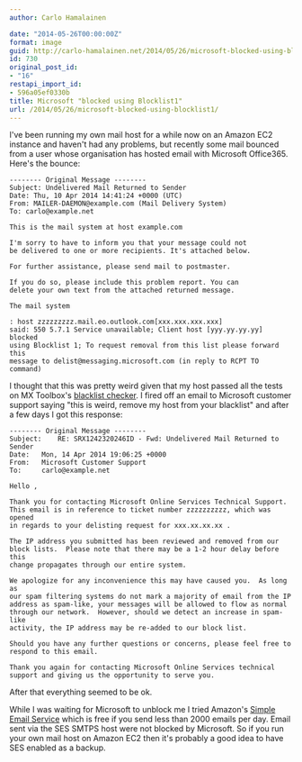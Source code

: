 ```yaml
---
author: Carlo Hamalainen

date: "2014-05-26T00:00:00Z"
format: image
guid: http://carlo-hamalainen.net/2014/05/26/microsoft-blocked-using-blocklist1/
id: 730
original_post_id:
- "16"
restapi_import_id:
- 596a05ef0330b
title: Microsoft "blocked using Blocklist1"
url: /2014/05/26/microsoft-blocked-using-blocklist1/
---
```

I've been running my own mail host for a while now on an Amazon EC2 instance and haven't had any problems, but recently some mail bounced from a user whose organisation has hosted email with Microsoft Office365. Here's the bounce: 

```
-------- Original Message --------
Subject: Undelivered Mail Returned to Sender
Date: Thu, 10 Apr 2014 14:41:24 +0000 (UTC)
From: MAILER-DAEMON@example.com (Mail Delivery System)
To: carlo@example.net

This is the mail system at host example.com

I'm sorry to have to inform you that your message could not
be delivered to one or more recipients. It's attached below.

For further assistance, please send mail to postmaster.

If you do so, please include this problem report. You can
delete your own text from the attached returned message.

The mail system

: host zzzzzzzzz.mail.eo.outlook.com[xxx.xxx.xxx.xxx]
said: 550 5.7.1 Service unavailable; Client host [yyy.yy.yy.yy] blocked
using Blocklist 1; To request removal from this list please forward this
message to delist@messaging.microsoft.com (in reply to RCPT TO command)
```

I thought that this was pretty weird given that my host passed all the tests on MX Toolbox's [blacklist checker](http://mxtoolbox.com/blacklists.aspx). I fired off an email to Microsoft customer support saying "this is weird, remove my host from your blacklist" and after a few days I got this response: 

```
-------- Original Message --------
Subject:    RE: SRX1242320246ID - Fwd: Undelivered Mail Returned to Sender
Date:   Mon, 14 Apr 2014 19:06:25 +0000
From:   Microsoft Customer Support
To:     carlo@example.net

Hello ,

Thank you for contacting Microsoft Online Services Technical Support.
This email is in reference to ticket number zzzzzzzzzz, which was opened
in regards to your delisting request for xxx.xx.xx.xx .

The IP address you submitted has been reviewed and removed from our
block lists.  Please note that there may be a 1-2 hour delay before this
change propagates through our entire system.

We apologize for any inconvenience this may have caused you.  As long as
our spam filtering systems do not mark a majority of email from the IP
address as spam-like, your messages will be allowed to flow as normal
through our network.  However, should we detect an increase in spam-like
activity, the IP address may be re-added to our block list.

Should you have any further questions or concerns, please feel free to
respond to this email.

Thank you again for contacting Microsoft Online Services technical
support and giving us the opportunity to serve you.
```

After that everything seemed to be ok. 

While I was waiting for Microsoft to unblock me I tried Amazon's [Simple Email Service](https://aws.amazon.com/ses) which is free if you send less than 2000 emails per day. Email sent via the SES SMTPS host were not blocked by Microsoft. So if you run your own mail host on Amazon EC2 then it's probably a good idea to have SES enabled as a backup.
